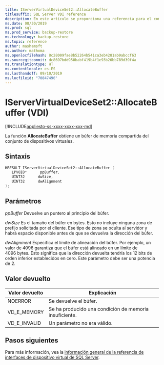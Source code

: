 ```yaml
---
title: IServerVirtualDeviceSet2::AllocateBuffer
titlesuffix: SQL Server VDI reference
description: En este artículo se proporciona una referencia para el comando IServerVirtualDeviceSet2::AllocateBuffer.
ms.date: 08/30/2019
ms.prod: sql
ms.prod_service: backup-restore
ms.technology: backup-restore
ms.topic: reference
author: mashamsft
ms.author: mathoma
ms.openlocfilehash: 8c28009fae8b52264b541ca3eb4281ab9abccf63
ms.sourcegitcommit: dc8697bdd950babf419b4f1e93b26bb789d39f4a
ms.translationtype: HT
ms.contentlocale: es-ES
ms.lasthandoff: 09/10/2019
ms.locfileid: "70847496"
---
```

# <a name="iservervirtualdeviceset2allocatebuffer-vdi"></a>IServerVirtualDeviceSet2::AllocateBuffer (VDI)

[!INCLUDE[appliesto-ss-xxxx-xxxx-xxx-md](../../../includes/appliesto-ss-xxxx-xxxx-xxx-md.md)]

La función **AllocateBuffer** obtiene un búfer de memoria compartida del conjunto de dispositivos virtuales.

## <a name="syntax"></a>Sintaxis

```c
HRESULT IServerVirtualDeviceSet2::AllocateBuffer (
   LPVOID*      ppBuffer,
   UINT32      dwSize,
   UINT32      dwAlignment
);
```

## <a name="parameters"></a>Parámetros

*ppBuffer* Devuelve un puntero al principio del búfer.

*dwSize* Es el tamaño del búfer en bytes. Esto no incluye ninguna zona de prefijo solicitada por el cliente. Ese tipo de zona se oculta al servidor y habrá espacio disponible antes de que se devuelva la dirección del búfer.

*dwAlignment* Especifica el límite de alineación del búfer. Por ejemplo, un valor de 4096 garantiza que el búfer está alineado en un límite de 4096 bytes. Esto significa que la dirección devuelta tendría los 12 bits de orden inferior establecidos en cero. Este parámetro debe ser una potencia de 2.

## <a name="return-value"></a>Valor devuelto

|Valor devuelto | Explicación |
|---|---|
| NOERROR | Se devuelve el búfer. |
| VD_E_MEMORY | Se ha producido una condición de memoria insuficiente. |
| VD_E_INVALID | Un parámetro no era válido. |

## <a name="next-steps"></a>Pasos siguientes

Para más información, vea la [información general de la referencia de interfaces de dispositivo virtual de SQL Server](reference-virtual-device-interface.md).